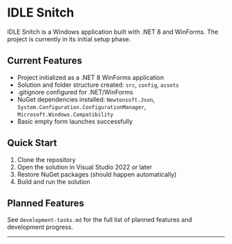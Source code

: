 # IDLE Snitch

IDLE Snitch is a Windows application built with .NET 8 and WinForms. The project is currently in its initial setup phase.

## Current Features
- Project initialized as a .NET 8 WinForms application
- Solution and folder structure created: `src`, `config`, `assets`
- .gitignore configured for .NET/WinForms
- NuGet dependencies installed: `Newtonsoft.Json`, `System.Configuration.ConfigurationManager`, `Microsoft.Windows.Compatibility`
- Basic empty form launches successfully

## Quick Start
1. Clone the repository
2. Open the solution in Visual Studio 2022 or later
3. Restore NuGet packages (should happen automatically)
4. Build and run the solution

## Planned Features
See `development-tasks.md` for the full list of planned features and development progress.

---